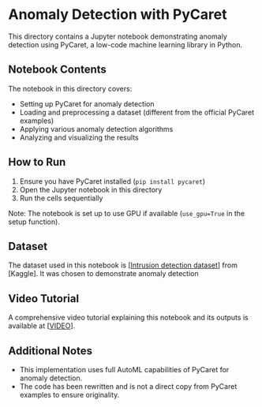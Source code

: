 # Anomaly Detection with PyCaret

This directory contains a Jupyter notebook demonstrating anomaly detection using PyCaret, a low-code machine learning library in Python.


## Notebook Contents

The notebook in this directory covers:

- Setting up PyCaret for anomaly detection
- Loading and preprocessing a dataset (different from the official PyCaret examples)
- Applying various anomaly detection algorithms
- Analyzing and visualizing the results

## How to Run

1. Ensure you have PyCaret installed (`pip install pycaret`)
2. Open the Jupyter notebook in this directory
3. Run the cells sequentially

Note: The notebook is set up to use GPU if available (`use_gpu=True` in the setup function).

## Dataset

The dataset used in this notebook is [[Intrusion detection dataset](https://www.kaggle.com/datasets/what0919/intrusion-detection/data?select=test_data.csv)] from [Kaggle]. It was chosen to demonstrate anomaly detection

## Video Tutorial

A comprehensive video tutorial explaining this notebook and its outputs is available at [[VIDEO](https://drive.google.com/file/d/1ZXhmPjQjTwVhgUbEY1G7I-DcA6drzaNn/view?usp=sharing)].

## Additional Notes

- This implementation uses full AutoML capabilities of PyCaret for anomaly detection.
- The code has been rewritten and is not a direct copy from PyCaret examples to ensure originality.
